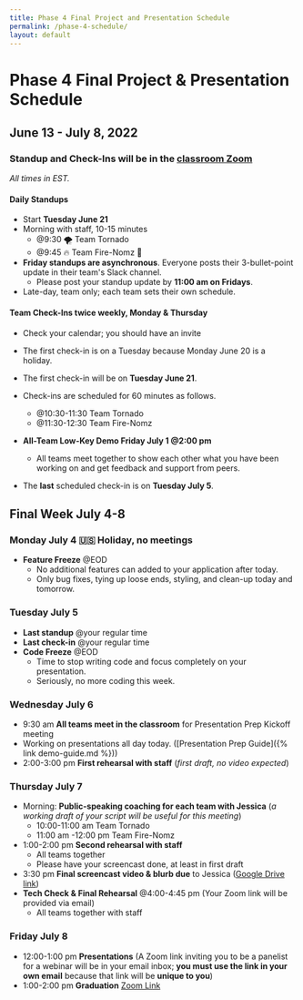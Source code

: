 ```yaml
---
title: Phase 4 Final Project and Presentation Schedule
permalink: /phase-4-schedule/
layout: default
---
```


# Phase 4 Final Project & Presentation Schedule

## June 13 - July 8, 2022

### Standup and Check-Ins will be in the [classroom Zoom](https://us02web.zoom.us/j/88017099254?pwd=S0dXVDlNaE1wWU1uTE5mVFFDa0xoZz09)

*All times in EST.*

#### Daily Standups

- Start **Tuesday June 21**
- Morning with staff, 10-15 minutes
    - @9:30 🌪️ Team Tornado
    - @9:45 🔥 Team Fire-Nomz 🧁
- **Friday standups are asynchronous**. Everyone posts their 3-bullet-point update in their team's Slack channel.
    - Please post your standup update by **11:00 am on Fridays**.
- Late-day, team only; each team sets their own schedule.

#### Team Check-Ins twice weekly, Monday & Thursday

- Check your calendar; you should have an invite
- The first check-in is on a Tuesday because Monday June 20 is a holiday.
- The first check-in will be on **Tuesday June 21**.
- Check-ins are scheduled for 60 minutes as follows.
    - @10:30-11:30 Team Tornado
    - @11:30-12:30 Team Fire-Nomz

- **All-Team Low-Key Demo Friday July 1 @2:00 pm**
    - All teams meet together to show each other what you have been working on and get feedback and support from peers.
- The **last** scheduled check-in is on **Tuesday July 5**.

## Final Week July 4-8

### Monday July 4 🇺🇸 Holiday, no meetings

- **Feature Freeze** @EOD
    - No additional features can added to your application after today.
    - Only bug fixes, tying up loose ends, styling, and clean-up today and tomorrow.

### Tuesday July 5

- **Last standup** @your regular time
- **Last check-in** @your regular time
- **Code Freeze** @EOD
    - Time to stop writing code and focus completely on your presentation.
    - Seriously, no more coding this week.

### Wednesday July 6

- 9:30 am **All teams meet in the classroom** for Presentation Prep Kickoff meeting
- Working on presentations all day today. ([Presentation Prep Guide]({% link demo-guide.md %}))
- 2:00-3:00 pm **First rehearsal with staff** (*first draft, no video expected*)

### Thursday July 7

- Morning: **Public-speaking coaching for each team with Jessica** (*a working draft of your script will be useful for this meeting*)
    - 10:00-11:00 am Team Tornado
    - 11:00 am -12:00 pm Team Fire-Nomz
- 1:00-2:00 pm **Second rehearsal with staff**
    - All teams together
    - Please have your screencast done, at least in first draft
- 3:30 pm **Final screencast video & blurb due** to Jessica  ([Google Drive link](https://drive.google.com/drive/folders/1YVwm2f6juqblb6Qg24pQxbGO5vDboUw1?usp=sharing))
- **Tech Check & Final Rehearsal** @4:00-4:45 pm (Your Zoom link will be provided via email)
    - All teams together with staff

### Friday July 8

- 12:00-1:00 pm **Presentations** (A Zoom link inviting you to be a panelist for a webinar will be in your email inbox; **you must use the link in your own email** because that link will be **unique to you**)
- 1:00-2:00 pm **Graduation** [Zoom Link](https://us02web.zoom.us/j/84823418905?pwd=Vmh6bWxGUTlkOVJHRHV6VHBnOFZNZz09)
